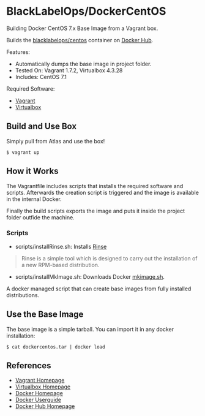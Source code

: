 # BlackLabelOps/DockerCentOS

Building Docker CentOS 7.x Base Image from a Vagrant box.

Builds the [blacklabelops/centos](https://registry.hub.docker.com/u/blacklabelops/centos/) container on [Docker Hub](https://registry.hub.docker.com).

Features:

* Automatically dumps the base image in project folder.
* Tested On: Vagrant 1.7.2, Virtualbox 4.3.28
* Includes: CentOS 7.1

Required Software:

* [Vagrant](https://www.vagrantup.com/)
* [Virtualbox](https://www.virtualbox.org/)

## Build and Use Box

Simply pull from Atlas and use the box!

~~~~
$ vagrant up
~~~~    

## How it Works

The Vagrantfile includes scripts that installs the required software and scripts. Afterwards the creation script is triggered and the image is available in the internal Docker.

Finally the build scripts exports the image and puts it inside the project folder outfide the machine.

### Scripts

* scripts/installRinse.sh: Installs [Rinse](http://collab-maint.alioth.debian.org/rinse/) 

> Rinse is a simple tool which is designed to carry out the installation of a new RPM-based distribution.

* scripts/installMkImage.sh: Downloads Docker [mkimage.sh](https://github.com/docker/docker/tree/master/contrib). 

A docker managed script that can create base images from fully installed distributions.

## Use the Base Image

The base image is a simple tarball. You can import it in any docker installation:

~~~~
$ cat dockercentos.tar | docker load
~~~~  

## References

* [Vagrant Homepage](https://www.vagrantup.com/)
* [Virtualbox Homepage](https://www.virtualbox.org/)
* [Docker Homepage](https://www.docker.com/)
* [Docker Userguide](https://docs.docker.com/userguide/)
* [Docker Hub Homepage](https://registry.hub.docker.com)



